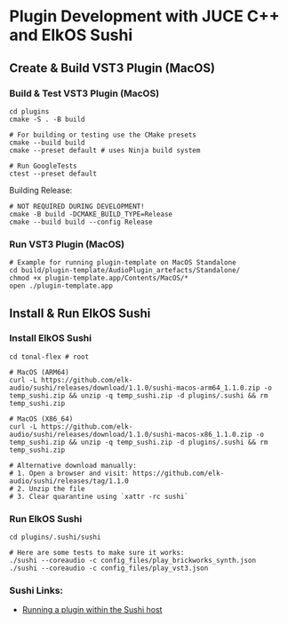 # Plugin Development with JUCE C++ and ElkOS Sushi

## Create & Build VST3 Plugin (MacOS)

### Build & Test VST3 Plugin (MacOS)

```shell
cd plugins
cmake -S . -B build

# For building or testing use the CMake presets
cmake --build build
cmake --preset default # uses Ninja build system

# Run GoogleTests
ctest --preset default
```

Building Release:

```shell
# NOT REQUIRED DURING DEVELOPMENT!
cmake -B build -DCMAKE_BUILD_TYPE=Release
cmake --build build --config Release
```

### Run VST3 Plugin (MacOS)

```shell
# Example for running plugin-template on MacOS Standalone
cd build/plugin-template/AudioPlugin_artefacts/Standalone/
chmod +x plugin-template.app/Contents/MacOS/*
open ./plugin-template.app
```

## Install & Run ElkOS Sushi

### Install ElkOS Sushi

```shell
cd tonal-flex # root

# MacOS (ARM64)
curl -L https://github.com/elk-audio/sushi/releases/download/1.1.0/sushi-macos-arm64_1.1.0.zip -o temp_sushi.zip && unzip -q temp_sushi.zip -d plugins/.sushi && rm temp_sushi.zip

# MacOS (X86_64)
curl -L https://github.com/elk-audio/sushi/releases/download/1.1.0/sushi-macos-x86_1.1.0.zip -o temp_sushi.zip && unzip -q temp_sushi.zip -d plugins/.sushi && rm temp_sushi.zip

# Alternative download manually:
# 1. Open a browser and visit: https://github.com/elk-audio/sushi/releases/tag/1.1.0
# 2. Unzip the file
# 3. Clear quarantine using `xattr -rc sushi`
```

### Run ElkOS Sushi

```shell
cd plugins/.sushi/sushi

# Here are some tests to make sure it works:
./sushi --coreaudio -c config_files/play_brickworks_synth.json
./sushi --coreaudio -c config_files/play_vst3.json
```

### Sushi Links:

- [Running a plugin within the Sushi host](https://elk-audio.github.io/elk-docs/html/intro/getting_started_with_development_kit_software.html)
